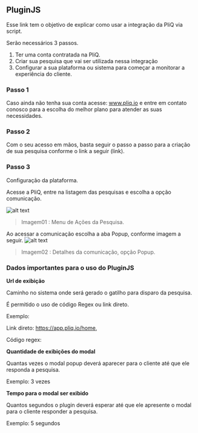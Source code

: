 ## PluginJS

Esse link tem o objetivo de explicar como usar a integração da PliQ via script.

Serão necessários 3 passos.

1. Ter uma conta contratada na PliQ.
2. Criar sua pesquisa que vai ser utilizada nessa integração
3. Configurar a sua plataforma ou sistema para começar a monitorar a experiência do cliente.

### Passo 1
Caso ainda não tenha sua conta acesse: www.pliq.io e entre em contato conosco para a escolha do melhor plano para atender as suas necessidades.

### Passo 2
Com o seu acesso em mãos, basta seguir o passo a passo para a criação de sua pesquisa conforme o link a seguir (link).

### Passo 3
Configuração da plataforma.

Acesse a PliQ, entre na listagem das pesquisas e escolha a opção comunicação.

![alt text](https://pliqdrive.blob.core.windows.net/pliqdrive/Help/pliq-menu-pesquisa.png)

> Imagem01 : Menu de Ações da Pesquisa.

Ao acessar a comunicação escolha a aba Popup, conforme imagem a seguir.
![alt text](https://pliqdrive.blob.core.windows.net/pliqdrive/Help/pliq-comunicacao-popup.png)

> Imagem02 : Detalhes da comunicação, opção Popup.

### Dados importantes para o uso do PluginJS

**Url de exibição** 

Caminho no sistema onde será gerado o gatilho para disparo da pesquisa.

É permitido o uso de código Regex ou link direto.

Exemplo: 

Link direto: https://app.pliq.io/home, 

Código regex: 


**Quantidade de exibições do modal** 

Quantas vezes o modal popup deverá aparecer para o cliente até que ele responda a pesquisa.

Exemplo: 3 vezes

**Tempo para o modal ser exibido** 

Quantos segundos o plugin deverá esperar até que ele apresente o modal para o cliente responder a pesquisa.

Exemplo: 5 segundos
